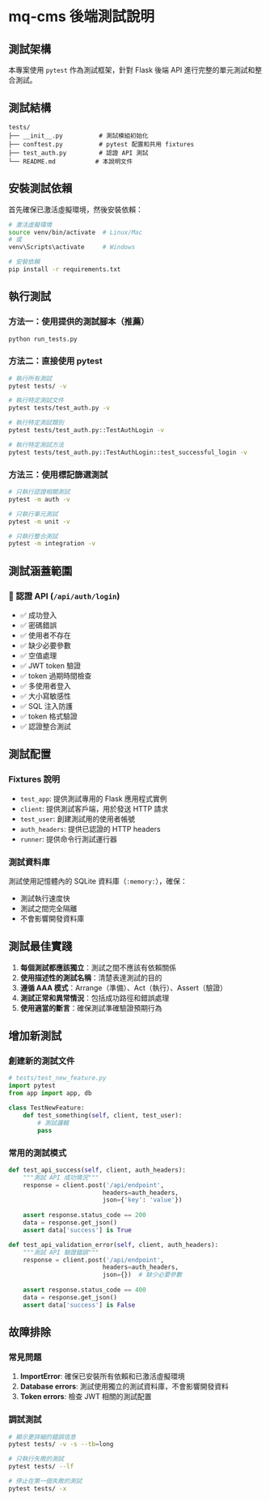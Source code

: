 # mq-cms 後端測試說明

## 測試架構

本專案使用 `pytest` 作為測試框架，針對 Flask 後端 API 進行完整的單元測試和整合測試。

## 測試結構

```
tests/
├── __init__.py          # 測試模組初始化
├── conftest.py          # pytest 配置和共用 fixtures
├── test_auth.py         # 認證 API 測試
└── README.md           # 本說明文件
```

## 安裝測試依賴

首先確保已激活虛擬環境，然後安裝依賴：

```bash
# 激活虛擬環境
source venv/bin/activate  # Linux/Mac
# 或
venv\Scripts\activate     # Windows

# 安裝依賴
pip install -r requirements.txt
```

## 執行測試

### 方法一：使用提供的測試腳本（推薦）

```bash
python run_tests.py
```

### 方法二：直接使用 pytest

```bash
# 執行所有測試
pytest tests/ -v

# 執行特定測試文件
pytest tests/test_auth.py -v

# 執行特定測試類別
pytest tests/test_auth.py::TestAuthLogin -v

# 執行特定測試方法
pytest tests/test_auth.py::TestAuthLogin::test_successful_login -v
```

### 方法三：使用標記篩選測試

```bash
# 只執行認證相關測試
pytest -m auth -v

# 只執行單元測試
pytest -m unit -v

# 只執行整合測試
pytest -m integration -v
```

## 測試涵蓋範圍

### 🔐 認證 API (`/api/auth/login`)

- ✅ 成功登入
- ✅ 密碼錯誤
- ✅ 使用者不存在
- ✅ 缺少必要參數
- ✅ 空值處理
- ✅ JWT token 驗證
- ✅ token 過期時間檢查
- ✅ 多使用者登入
- ✅ 大小寫敏感性
- ✅ SQL 注入防護
- ✅ token 格式驗證
- ✅ 認證整合測試

## 測試配置

### Fixtures 說明

- `test_app`: 提供測試專用的 Flask 應用程式實例
- `client`: 提供測試客戶端，用於發送 HTTP 請求
- `test_user`: 創建測試用的使用者帳號
- `auth_headers`: 提供已認證的 HTTP headers
- `runner`: 提供命令行測試運行器

### 測試資料庫

測試使用記憶體內的 SQLite 資料庫（`:memory:`），確保：
- 測試執行速度快
- 測試之間完全隔離
- 不會影響開發資料庫

## 測試最佳實踐

1. **每個測試都應該獨立**：測試之間不應該有依賴關係
2. **使用描述性的測試名稱**：清楚表達測試的目的
3. **遵循 AAA 模式**：Arrange（準備）、Act（執行）、Assert（驗證）
4. **測試正常和異常情況**：包括成功路徑和錯誤處理
5. **使用適當的斷言**：確保測試準確驗證預期行為

## 增加新測試

### 創建新的測試文件

```python
# tests/test_new_feature.py
import pytest
from app import app, db

class TestNewFeature:
    def test_something(self, client, test_user):
        # 測試邏輯
        pass
```

### 常用的測試模式

```python
def test_api_success(self, client, auth_headers):
    """測試 API 成功情況"""
    response = client.post('/api/endpoint', 
                          headers=auth_headers,
                          json={'key': 'value'})
    
    assert response.status_code == 200
    data = response.get_json()
    assert data['success'] is True

def test_api_validation_error(self, client, auth_headers):
    """測試 API 驗證錯誤"""
    response = client.post('/api/endpoint',
                          headers=auth_headers,
                          json={})  # 缺少必要參數
    
    assert response.status_code == 400
    data = response.get_json()
    assert data['success'] is False
```

## 故障排除

### 常見問題

1. **ImportError**: 確保已安裝所有依賴和已激活虛擬環境
2. **Database errors**: 測試使用獨立的測試資料庫，不會影響開發資料
3. **Token errors**: 檢查 JWT 相關的測試配置

### 調試測試

```bash
# 顯示更詳細的錯誤信息
pytest tests/ -v -s --tb=long

# 只執行失敗的測試
pytest tests/ --lf

# 停止在第一個失敗的測試
pytest tests/ -x
```
